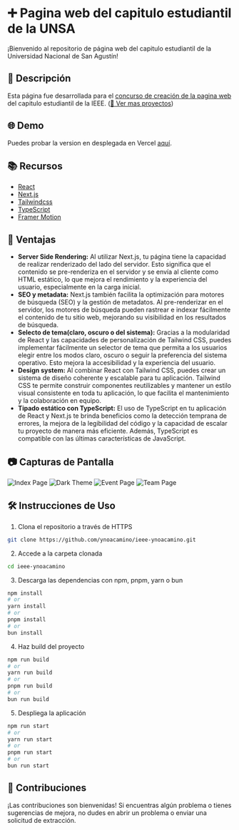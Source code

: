 # ➕ Pagina web del capitulo estudiantil de la UNSA

¡Bienvenido al repositorio de página web del capitulo estudiantil de la Universidad Nacional de San Agustín!

## 🚀 Descripción

Esta página fue desarrollada para el [concurso de creación de la pagina web](https://github.com/ValentinaCham/ieee-cs-unsa-material) del capitulo estudiantil de la IEEE.
([🔗 Ver mas proyectos](https://portafolio-ynoacamino.vercel.app/))

## 🌐 Demo

Puedes probar la version en desplegada en Vercel [aquí](https://ieee-ynoacamino.vercel.app/).

## 📚 Recursos

- [React](https://es.react.dev/reference/react)
- [Next.js](https://nextjs.org/docs)
- [Tailwindcss](https://tailwindcss.com/docs/installation)
- [TypeScript](https://www.typescriptlang.org/docs/handbook/typescript-in-5-minutes.html)
- [Framer Motion](https://www.framer.com/motion/)


## 🎯 Ventajas

- **Server Side Rendering:** Al utilizar Next.js, tu página tiene la capacidad de realizar renderizado del lado del servidor. Esto significa que el contenido se pre-renderiza en el servidor y se envía al cliente como HTML estático, lo que mejora el rendimiento y la experiencia del usuario, especialmente en la carga inicial.
- **SEO y metadata:** Next.js también facilita la optimización para motores de búsqueda (SEO) y la gestión de metadatos. Al pre-renderizar en el servidor, los motores de búsqueda pueden rastrear e indexar fácilmente el contenido de tu sitio web, mejorando su visibilidad en los resultados de búsqueda.
- **Selecto de tema(claro, oscuro o del sistema):** Gracias a la modularidad de React y las capacidades de personalización de Tailwind CSS, puedes implementar fácilmente un selector de tema que permita a los usuarios elegir entre los modos claro, oscuro o seguir la preferencia del sistema operativo. Esto mejora la accesibilidad y la experiencia del usuario.
- **Design system:** Al combinar React con Tailwind CSS, puedes crear un sistema de diseño coherente y escalable para tu aplicación. Tailwind CSS te permite construir componentes reutilizables y mantener un estilo visual consistente en toda tu aplicación, lo que facilita el mantenimiento y la colaboración en equipo.
- **Tipado estático con TypeScript:** El uso de TypeScript en tu aplicación de React y Next.js te brinda beneficios como la detección temprana de errores, la mejora de la legibilidad del código y la capacidad de escalar tu proyecto de manera más eficiente. Además, TypeScript es compatible con las últimas características de JavaScript.

## 📷 Capturas de Pantalla

![Index Page](https://res.cloudinary.com/dazt6g3o1/image/upload/v1710897351/k1nw1atmshnwpcvu20pd.png)
![Dark Theme](https://res.cloudinary.com/dazt6g3o1/image/upload/v1710898720/sggc1fucfsh9jqcouft9.png)
![Event Page](https://res.cloudinary.com/dazt6g3o1/image/upload/v1710897431/rdsdhmdc7wund65x2s4w.png)
![Team Page](https://res.cloudinary.com/dazt6g3o1/image/upload/v1710897521/pqwi0tukccpqjbjqncg7.png)

## 🛠️ Instrucciones de Uso

1. Clona el repositorio a través de HTTPS 
```bash
git clone https://github.com/ynoacamino/ieee-ynoacamino.git
```
2. Accede a la carpeta clonada
```bash
cd ieee-ynoacamino
```
3. Descarga las dependencias con npm, pnpm, yarn o bun
```bash
npm install
# or
yarn install
# or
pnpm install
# or
bun install
```
4. Haz build del proyecto
```bash
npm run build
# or
yarn run build
# or
pnpm run build
# or
bun run build
```
5. Despliega la aplicación
```bash
npm run start
# or
yarn run start
# or
pnpm run start
# or
bun run start
```

## 🤖 Contribuciones

¡Las contribuciones son bienvenidas! Si encuentras algún problema o tienes sugerencias de mejora, no dudes en abrir un problema o enviar una solicitud de extracción.